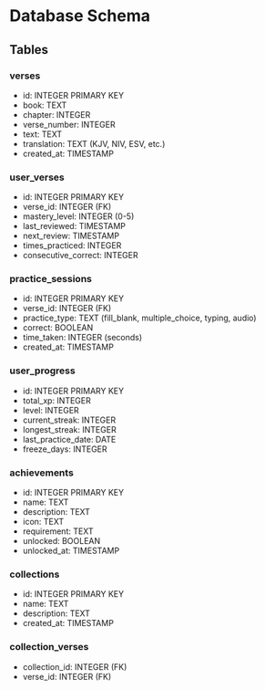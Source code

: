 # Database Schema

## Tables

### verses
- id: INTEGER PRIMARY KEY
- book: TEXT
- chapter: INTEGER
- verse_number: INTEGER
- text: TEXT
- translation: TEXT (KJV, NIV, ESV, etc.)
- created_at: TIMESTAMP

### user_verses
- id: INTEGER PRIMARY KEY
- verse_id: INTEGER (FK)
- mastery_level: INTEGER (0-5)
- last_reviewed: TIMESTAMP
- next_review: TIMESTAMP
- times_practiced: INTEGER
- consecutive_correct: INTEGER

### practice_sessions
- id: INTEGER PRIMARY KEY
- verse_id: INTEGER (FK)
- practice_type: TEXT (fill_blank, multiple_choice, typing, audio)
- correct: BOOLEAN
- time_taken: INTEGER (seconds)
- created_at: TIMESTAMP

### user_progress
- id: INTEGER PRIMARY KEY
- total_xp: INTEGER
- level: INTEGER
- current_streak: INTEGER
- longest_streak: INTEGER
- last_practice_date: DATE
- freeze_days: INTEGER

### achievements
- id: INTEGER PRIMARY KEY
- name: TEXT
- description: TEXT
- icon: TEXT
- requirement: TEXT
- unlocked: BOOLEAN
- unlocked_at: TIMESTAMP

### collections
- id: INTEGER PRIMARY KEY
- name: TEXT
- description: TEXT
- created_at: TIMESTAMP

### collection_verses
- collection_id: INTEGER (FK)
- verse_id: INTEGER (FK)
